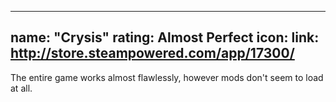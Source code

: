 
---
name: "Crysis"
rating: Almost Perfect
icon:
link: http://store.steampowered.com/app/17300/
---
The entire game works almost flawlessly, however mods don't seem to load at all.
